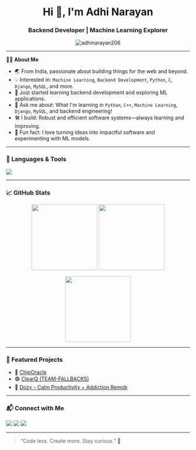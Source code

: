 <h1 align="center">Hi 👋, I'm Adhi Narayan</h1>
<h3 align="center"> Backend Developer | Machine Learning Explorer</h3>

<p align="center">
  <img src="https://komarev.com/ghpvc/?username=adhinarayan206&label=Profile%20views&color=0e75b6&style=flat" alt="adhinarayan206" />
</p>

---

🧑‍💻 **About Me**

- 🌏 From India, passionate about building things for the web and beyond.
- 💡 Interested in: `Machine Learning`, `Backend Development`, `Python`, `C`, `Django`, `MySQL`, and more.
- 🌱 Just started learning backend development and exploring ML applications.
- 💬 Ask me about: What I'm learning in `Python`, `C++`, `Machine Learning`, `Django`, `MySQL`, and backend engineering!
- 🛠️ I build: Robust and efficient software systems—always learning and improving.
- 🧠 Fun fact: I love turning ideas into impactful software and experimenting with ML models.

---

### 🧰 Languages & Tools

<p align="left">
  <img src="https://skillicons.dev/icons?i=python,c,mysql,django,git,github,vscode,flask,fastapi,flutter,scikit-learn,postgresql" />
</p>

---

### 📈 GitHub Stats

<p align="center">
  <img src="https://github-readme-stats.vercel.app/api?username=AdhiNarayan206&show_icons=true&theme=tokyonight&count_private=true" height="180"/>
  <img src="https://github-readme-streak-stats.herokuapp.com/?user=AdhiNarayan206&theme=tokyonight" height="180"/>
</p>

<p align="center">
  <img src="https://github-readme-stats.vercel.app/api/top-langs/?username=AdhiNarayan206&layout=compact&theme=tokyonight" height="180"/>
</p>

---

### 🌟 Featured Projects

- 🔮 [ChipOracle](https://github.com/AdhiNarayan206/chipOracle)
- 🟢 [ClearQ (TEAM-FALLBACKS)](https://github.com/AdhiNarayan206/TEAM-FALLBACKS)
- 🌿 [Dozy – Calm Productivity + Addiction Remob](https://github.com/AdhiNarayan206/VIBE-CODE)

---

### 📬 Connect with Me

<p align="left">
  <a href="https://www.linkedin.com/in/adhinarayan2006/" target="blank"><img src="https://img.shields.io/badge/LinkedIn-blue?style=flat&logo=linkedin" /></a>
  <a href="https://twitter.com/yourhandle" target="blank"><img src="https://img.shields.io/badge/Twitter-black?style=flat&logo=twitter" /></a>
  <a href="mailto:adhinarayan206@gmail.com"><img src="https://img.shields.io/badge/Gmail-D14836?style=flat&logo=gmail&logoColor=white" /></a>
</p>

---

> “Code less. Create more. Stay curious.” 🌱

